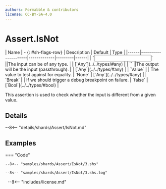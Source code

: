 ```yaml
---
authors: Formabble & contributors
license: CC-BY-SA-4.0
---
```



# Assert.IsNot

<div class="sh-parameters" markdown="1">
| Name | - {: #sh-flags-row} | Description | Default | Type |
|------|---------------------|-------------|---------|------|
| `<input>` ||The input can be of any type. | | [`Any`](../../types/#any) |
| `<output>` ||The output will be the input (passthrough). | | [`Any`](../../types/#any) |
| `Value` |  | The value to test against for equality. | `None` | [`Any`](../../types/#any) |
| `Break` |  | If we should trigger a debug breakpoint on failure. | `false` | [`Bool`](../../types/#bool) |

</div>

This assertion is used to check whether the input is different from a given value.

## Details

--8<-- "details/shards/Assert/IsNot.md"


## Examples

=== "Code"

  ```x86asm linenums="1"
  --8<-- "samples/shards/Assert/IsNot/3.shs"
  ```

  ```
  --8<-- "samples/shards/Assert/IsNot/3.shs.log"
  ```
&nbsp;
--8<-- "includes/license.md"

